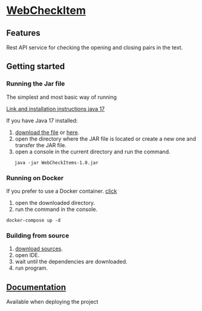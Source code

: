 # [WebCheckItem](https://github.com/stimur1709/WebCheckItem)

## Features
Rest API service for checking the opening and closing pairs in the text.

## Getting started

### Running the Jar file

The simplest and most basic way of running

[Link and installation instructions java 17](https://www.oracle.com/cis/java/technologies/downloads/)

If you have Java 17 installed:
1. [download the file](https://raw.githubusercontent.com/stimur1709/WebCheckItem/master/WebCheckItems-1.0.jar) or [here](https://github.com/stimur1709/WebCheckItem/blob/master/WebCheckItems-1.0.jar).
2. open the directory where the JAR file is located or create a new one and transfer the JAR file. 
3. open a console in the current directory and run the command.
```
   java -jar WebCheckItems-1.0.jar
```

### Running on Docker

If you prefer to use a Docker container. [click](/docker-compose.yml)
1. open the downloaded directory.
2. run the command in the console.
```
docker-compose up -d
```

### Building from source

1. [download sources](https://github.com/stimur1709/WebCheckItem).
2. open IDE.
3. wait until the dependencies are downloaded.
4. run program.

## [Documentation](http://localhost:8080/swagger-ui/index.html)
Available when deploying the project


